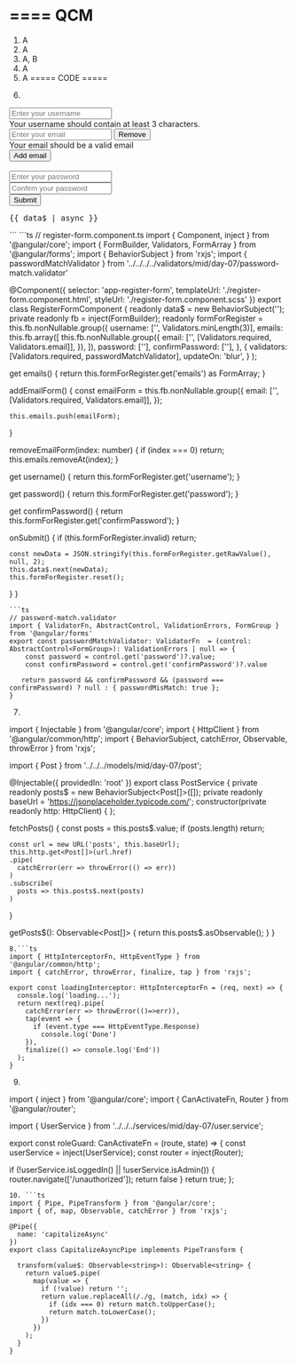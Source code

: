 ====
QCM
====
1. A
2. A
3. A, B
4. A
5. A
=====
CODE
=====
6. ```html
<!--register-form.component.html-->
<form [formGroup]="formForRegister" (ngSubmit)="onSubmit()">
  <input type="text" name="username" autocomplete="username" placeholder="Enter your username" formControlName="username"><br>
  <div *ngIf="username?.touched && username?.invalid">Your username should contain at least 3 characters.</div>
    <div formArrayName="emails">
      <div *ngFor="let email of emails.controls; let $index = index;" [formGroupName]="$index">
        <input type="email" name="email" autocomplete="email" placeholder="Enter your email" formControlName="email">
        <button *ngIf="$index !== 0" type="button" (click)="removeEmailForm($index)">Remove</button>
        <div *ngIf="emails.controls.at($index)?.dirty && emails.controls.at($index)?.invalid">Your email should be a valid email</div>
      </div>
    </div>
  <button type="button" (click)="addEmailForm()">Add email</button><br><br>
  <input type="password" id="password" autocomplete="new-password" placeholder="Enter your password" formControlName="password"><br>
  <input type="text" name="confirmPassword" autocomplete="off" placeholder="Confirm your password" formControlName="confirmPassword"><br>
  <button type="submit" [disabled]="!formForRegister.valid">Submit</button>
</form>
<pre>{{ data$ | async }} </pre>
```
```ts
// register-form.component.ts
import { Component, inject } from '@angular/core';
import { FormBuilder, Validators, FormArray } from '@angular/forms';
import { BehaviorSubject } from 'rxjs';
import { passwordMatchValidator } from '../../../../validators/mid/day-07/password-match.validator'

@Component({
  selector: 'app-register-form',
  templateUrl: './register-form.component.html',
  styleUrl: './register-form.component.scss'
})
export class RegisterFormComponent {
  readonly data$ = new BehaviorSubject('');
  private readonly fb = inject(FormBuilder);
  readonly formForRegister = this.fb.nonNullable.group({
    username: ['', Validators.minLength(3)],
    emails: this.fb.array([
      this.fb.nonNullable.group({
        email: ['', [Validators.required, Validators.email]],
      }),
    ]),
    password: [''],
    confirmPassword: [''],
  },
  {
    validators: [Validators.required, passwordMatchValidator],
    updateOn: 'blur',
  }
  );

  get emails() {
    return this.formForRegister.get('emails') as FormArray;
  }

  addEmailForm() {
    const emailForm = this.fb.nonNullable.group({
      email: ['', [Validators.required, Validators.email]],
    });

    this.emails.push(emailForm);
  }

  removeEmailForm(index: number) {
    if (index === 0) return;
    this.emails.removeAt(index);
  }

  get username() {
    return this.formForRegister.get('username');
  }

  get password() {
    return this.formForRegister.get('password');
  }

  get confirmPassword() {
    return this.formForRegister.get('confirmPassword');
  }

  onSubmit() {
    if (this.formForRegister.invalid) return;

    const newData = JSON.stringify(this.formForRegister.getRawValue(), null, 2);
    this.data$.next(newData);
    this.formForRegister.reset();
  }
}
```
```ts
// password-match.validator
import { ValidatorFn, AbstractControl, ValidationErrors, FormGroup } from '@angular/forms'
export const passwordMatchValidator: ValidatorFn  = (control: AbstractControl<FormGroup>): ValidationErrors | null => {
    const password = control.get('password')?.value;
    const confirmPassword = control.get('confirmPassword')?.value

   return password && confirmPassword && (password === confirmPassword) ? null : { passwordMisMatch: true };
}
```
7. ```ts
import { Injectable } from '@angular/core';
import { HttpClient } from '@angular/common/http';
import { BehaviorSubject, catchError, Observable, throwError } from 'rxjs';

import { Post } from '../../../models/mid/day-07/post';

@Injectable({
  providedIn: 'root'
})
export class PostService {
  private readonly posts$ = new BehaviorSubject<Post[]>([]);
  private readonly baseUrl = 'https://jsonplaceholder.typicode.com/';
  constructor(private readonly http: HttpClient) { };

  fetchPosts() {
    const posts = this.posts$.value;
    if (posts.length) return;

    const url = new URL('posts', this.baseUrl);
    this.http.get<Post[]>(url.href)
    .pipe(
      catchError(err => throwError(() => err))
    )
    .subscribe(
      posts => this.posts$.next(posts)
    )
  }

  getPosts$(): Observable<Post[]> {
    return this.posts$.asObservable();
  }
}
```
8.```ts
import { HttpInterceptorFn, HttpEventType } from '@angular/common/http';
import { catchError, throwError, finalize, tap } from 'rxjs';

export const loadingInterceptor: HttpInterceptorFn = (req, next) => {
  console.log('loading...');
  return next(req).pipe(
    catchError(err => throwError(()=>err)),
    tap(event => {
      if (event.type === HttpEventType.Response)
        console.log('Done')
    }),
    finalize(() => console.log('End'))
  );
}
```
9. ```ts
import { inject } from '@angular/core';
import { CanActivateFn, Router } from '@angular/router';

import { UserService } from '../../../services/mid/day-07/user.service';

export const roleGuard: CanActivateFn = (route, state) => {
  const userService = inject(UserService);
  const router = inject(Router);

  if (!userService.isLoggedIn() || !userService.isAdmin()) {
    router.navigate(['/unauthorized']);
    return false
  }
  return true;
};
```
10. ```ts
import { Pipe, PipeTransform } from '@angular/core';
import { of, map, Observable, catchError } from 'rxjs';

@Pipe({
  name: 'capitalizeAsync'
})
export class CapitalizeAsyncPipe implements PipeTransform {

  transform(value$: Observable<string>): Observable<string> {
    return value$.pipe(
      map(value => {
        if (!value) return '';
        return value.replaceAll(/./g, (match, idx) => {
          if (idx === 0) return match.toUpperCase();
          return match.toLowerCase();
        })
      })
    );
  }
}
```
